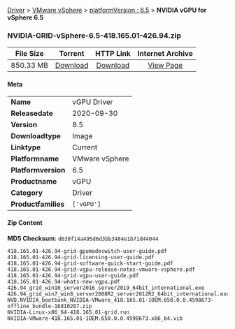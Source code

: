 
[Driver](/README.md)  >  [VMware vSphere](/index/Driver/VMware_vSphere.md)  >  [platformVersion : 6.5](/index/Driver/VMware_vSphere/6.5.md)  >  **NVIDIA vGPU for vSphere 6.5**


### NVIDIA-GRID-vSphere-6.5-418.165.01-426.94.zip

| **File Size** | **Torrent**  | **HTTP Link** | **Internet Archive** |
|:-------------:|:------------:|:-------------:|:--------------------:|
| 850.33 MB |  [Download](https://archive.org/download/nvgpu_NVIDIA-GRID-vSphere-6.5-418.165.01-426.94.zip_u4vudr4e/nvgpu_NVIDIA-GRID-vSphere-6.5-418.165.01-426.94.zip_u4vudr4e_archive.torrent)       | [Download](https://archive.org/compress/nvgpu_NVIDIA-GRID-vSphere-6.5-418.165.01-426.94.zip_u4vudr4e) | [View Page](https://archive.org/details/nvgpu_NVIDIA-GRID-vSphere-6.5-418.165.01-426.94.zip_u4vudr4e)       |

#### Meta

<table>
<tr><td><strong>Name</strong></td><td>vGPU Driver</td></tr>
<tr><td><strong>Releasedate</strong></td><td>2020-09-30</td></tr>
<tr><td><strong>Version</strong></td><td>8.5</td></tr>
<tr><td><strong>Downloadtype</strong></td><td>Image</td></tr>
<tr><td><strong>Linktype</strong></td><td>Current</td></tr>
<tr><td><strong>Platformname</strong></td><td>VMware vSphere</td></tr>
<tr><td><strong>Platformversion</strong></td><td>6.5</td></tr>
<tr><td><strong>Productname</strong></td><td>vGPU</td></tr>
<tr><td><strong>Category</strong></td><td>Driver</td></tr>
<tr><td><strong>Productfamilies</strong></td><td><code>['vGPU']</code></td></tr>
</table>

#### Zip Content

**MD5 Checksum**: `d630f14a495d6d3bb3484e1b71d44044`

```text
418.165.01-426.94-grid-gpumodeswitch-user-guide.pdf
418.165.01-426.94-grid-licensing-user-guide.pdf
418.165.01-426.94-grid-software-quick-start-guide.pdf
418.165.01-426.94-grid-vgpu-release-notes-vmware-vsphere.pdf
418.165.01-426.94-grid-vgpu-user-guide.pdf
418.165.01-426.94-whats-new-vgpu.pdf
426.94_grid_win10_server2016_server2019_64bit_international.exe
426.94_grid_win7_win8_server2008R2_server2012R2_64bit_international.exe
NVD.NVIDIA_bootbank_NVIDIA-VMware_418.165.01-1OEM.650.0.0.4598673-offline_bundle-16810287.zip
NVIDIA-Linux-x86_64-418.165.01-grid.run
NVIDIA-VMware-418.165.01-1OEM.650.0.0.4598673.x86_64.vib
```